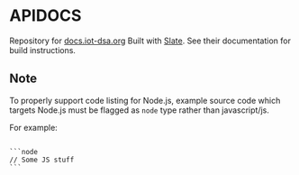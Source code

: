 APIDOCS
=======

Repository for [docs.iot-dsa.org](http://docs.iot-dsa.org)
Built with [Slate](https://github.com/tripit/slate). See their documentation for
build instructions.

Note
----

To properly support code listing for Node.js, example source code which targets
Node.js must be flagged as `node` type rather than javascript/js.

For example:

<pre><code>
```node
// Some JS stuff
```
</code></pre>
